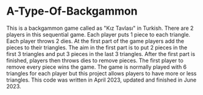 # A-Type-Of-Backgammon
This is a backgammon game called as "Kız Tavlası" in Turkish. 
There are 2 players in this sequential game. Each player puts 1 piece to each triangle. Each player throws 2 dies. At the first part of the game players add the pieces to their triangles. The aim in the first part is to put 2 pieces in the first 3 triangles and put 3 pieces in the last 3 triangles. After the first part is finished, players then throws dies to remove pieces. The first player to remove every piece wins the game. 
The game is normally played with 6 triangles for each player but this project allows players to have more or less triangles. 
This code was written in April 2023, updated and finished in June 2023. 
